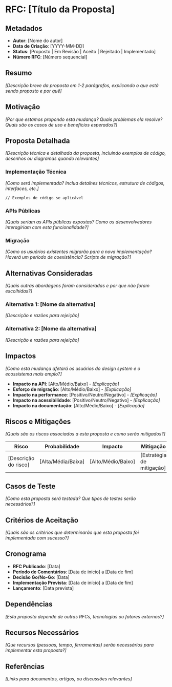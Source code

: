 # RFC: [Título da Proposta]

## Metadados
- **Autor**: [Nome do autor]
- **Data de Criação**: [YYYY-MM-DD]
- **Status**: [Proposto | Em Revisão | Aceito | Rejeitado | Implementado]
- **Número RFC**: [Número sequencial]

## Resumo
*[Descrição breve da proposta em 1-2 parágrafos, explicando o que está sendo proposto e por quê]*

## Motivação
*[Por que estamos propondo esta mudança? Quais problemas ela resolve? Quais são os casos de uso e benefícios esperados?]*

## Proposta Detalhada
*[Descrição técnica e detalhada da proposta, incluindo exemplos de código, desenhos ou diagramas quando relevantes]*

### Implementação Técnica
*[Como será implementada? Inclua detalhes técnicos, estrutura de códigos, interfaces, etc.]*

```tsx
// Exemplos de código se aplicável
```

### APIs Públicas
*[Quais seriam as APIs públicas expostas? Como os desenvolvedores interagiriam com esta funcionalidade?]*

### Migração
*[Como os usuários existentes migrarão para a nova implementação? Haverá um período de coexistência? Scripts de migração?]*

## Alternativas Consideradas
*[Quais outras abordagens foram consideradas e por que não foram escolhidas?]*

### Alternativa 1: [Nome da alternativa]
*[Descrição e razões para rejeição]*

### Alternativa 2: [Nome da alternativa]
*[Descrição e razões para rejeição]*

## Impactos
*[Como esta mudança afetará os usuários do design system e o ecossistema mais amplo?]*

- **Impacto na API**: [Alto/Médio/Baixo] - *[Explicação]*
- **Esforço de migração**: [Alto/Médio/Baixo] - *[Explicação]*
- **Impacto na performance**: [Positivo/Neutro/Negativo] - *[Explicação]*
- **Impacto na acessibilidade**: [Positivo/Neutro/Negativo] - *[Explicação]*
- **Impacto na documentação**: [Alto/Médio/Baixo] - *[Explicação]*

## Riscos e Mitigações
*[Quais são os riscos associados a esta proposta e como serão mitigados?]*

| Risco | Probabilidade | Impacto | Mitigação |
|-------|--------------|---------|-----------|
| [Descrição do risco] | [Alta/Média/Baixa] | [Alto/Médio/Baixo] | [Estratégia de mitigação] |

## Casos de Teste
*[Como esta proposta será testada? Que tipos de testes serão necessários?]*

## Critérios de Aceitação
*[Quais são os critérios que determinarão que esta proposta foi implementada com sucesso?]*

## Cronograma
- **RFC Publicado**: [Data]
- **Período de Comentários**: [Data de início] a [Data de fim]
- **Decisão Go/No-Go**: [Data]
- **Implementação Prevista**: [Data de início] a [Data de fim]
- **Lançamento**: [Data prevista]

## Dependências
*[Esta proposta depende de outras RFCs, tecnologias ou fatores externos?]*

## Recursos Necessários
*[Que recursos (pessoas, tempo, ferramentas) serão necessários para implementar esta proposta?]*

## Referências
*[Links para documentos, artigos, ou discussões relevantes]* 